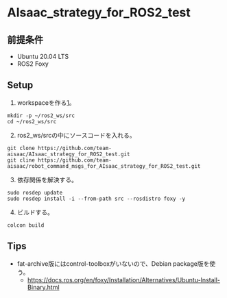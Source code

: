 # AIsaac_strategy_for_ROS2_test

## 前提条件

- Ubuntu 20.04 LTS 
- ROS2 Foxy

## Setup

1. workspaceを作る[1]。

```
mkdir -p ~/ros2_ws/src
cd ~/ros2_ws/src
```
[1]: https://docs.ros.org/en/foxy/Tutorials/Beginner-Client-Libraries/Creating-A-Workspace/Creating-A-Workspace.html

2. ros2_ws/srcの中にソースコードを入れる。

```
git clone https://github.com/team-aisaac/AIsaac_strategy_for_ROS2_test.git
git cline https://github.com/team-aisaac/robot_command_msgs_for_AIsaac_strategy_for_ROS2_test.git
```


3. 依存関係を解決する。

```
sudo rosdep update
sudo rosdep install -i --from-path src --rosdistro foxy -y
```

4. ビルドする。

```
colcon build
```

## Tips

- fat-archive版にはcontrol-toolboxがいないので、Debian package版を使う。
    - https://docs.ros.org/en/foxy/Installation/Alternatives/Ubuntu-Install-Binary.html